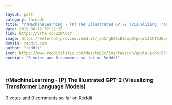```yaml
---

layout: post
category: threads
title: "r/MachineLearning - [P] The Illustrated GPT-2 (Visualizing Transformer Language Models)"
date: 2019-08-12 07:22:25
link: https://vrhk.co/2ZWAoaY
image: https://external-preview.redd.it/_xaCrgE2SsEIowp0tpkors3CUT5J6opHDhh0Dwqoq8Y.png?auto=webp&s=e0a90703815cc0481edd9b6523be07acaf80f0f9
domain: reddit.com
author: "reddit"
icon: https://www.redditstatic.com/desktop2x/img/favicon/apple-icon-57x57.png
excerpt: "0 votes and 0 comments so far on Reddit"

---
```


### r/MachineLearning - [P] The Illustrated GPT-2 (Visualizing Transformer Language Models)

0 votes and 0 comments so far on Reddit